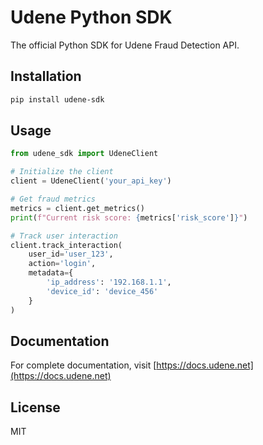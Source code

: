 
# Udene Python SDK

The official Python SDK for Udene Fraud Detection API.

## Installation

```bash
pip install udene-sdk
```

## Usage

```python
from udene_sdk import UdeneClient

# Initialize the client
client = UdeneClient('your_api_key')

# Get fraud metrics
metrics = client.get_metrics()
print(f"Current risk score: {metrics['risk_score']}")

# Track user interaction
client.track_interaction(
    user_id='user_123',
    action='login',
    metadata={
        'ip_address': '192.168.1.1',
        'device_id': 'device_456'
    }
)
```

## Documentation

For complete documentation, visit [https://docs.udene.net](https://docs.udene.net)

## License

MIT
